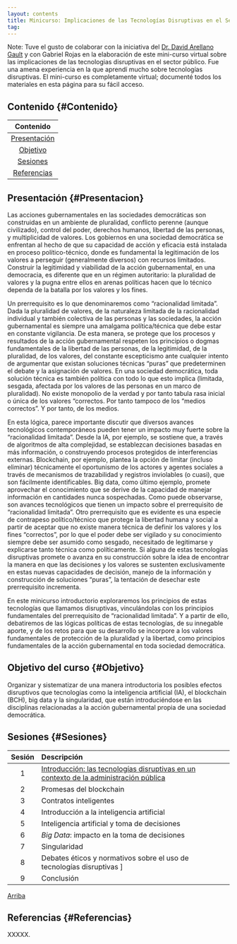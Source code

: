 ```yaml
---
layout: contents
title: Minicurso: Implicaciones de las Tecnologías Disruptivas en el Sector Público
tag:
---
```


Note: Tuve el gusto de colaborar con la iniciativa del [Dr. David Arellano Gault]() y con Gabriel Rojas en la elaboración de este mini-curso virtual sobre las implicaciones de las tecnologias disruptivas en el sector público.  Fue una amena experiencia en la que aprendí mucho sobre tecnologías disruptivas. El mini-curso es completamente virtual; documenté todos los materiales en esta página para su fácil acceso.

## Contenido {#Contenido}

| Contenido |
| :---: |
| [Presentación](#Presentacion) |
| [Objetivo](#Objetivo) |
| [Sesiones](#Sesiones) |
| [Referencias](#Referencias) |

## Presentación {#Presentacion}

Las acciones gubernamentales en las sociedades democráticas son construidas en un ambiente de pluralidad, conflicto perenne (aunque civilizado), control del poder, derechos humanos, libertad de las personas, y multiplicidad de valores. Los gobiernos en una sociedad democrática se enfrentan al hecho de que su capacidad de acción y eficacia está instalada en proceso político-técnico, donde es fundamental la legitimación de los valores a perseguir (generalmente diversos) con recursos limitados. Construir la legitimidad y viabilidad de la acción gubernamental, en una democracia, es diferente que en un régimen autoritario: la pluralidad de valores y la pugna entre ellos en arenas políticas hacen que lo técnico dependa de la batalla por los valores y los fines.

Un prerrequisito es lo que denominaremos como “racionalidad limitada”. Dada la pluralidad de valores, de la naturaleza limitada de la racionalidad individual y también colectiva de las personas y las sociedades, la acción gubernamental es siempre una amalgama política/técnica que debe estar en constante vigilancia.  De esta manera, se protege que los procesos y resultados de la acción gubernamental respeten los principios o dogmas fundamentales de la libertad de las personas, de la legitimidad, de la pluralidad, de los valores, del constante escepticismo ante cualquier intento de argumentar que existan soluciones técnicas “puras” que predeterminen el debate y la asignación de valores. En una sociedad democrática, toda solución técnica es también política con todo lo que esto implica (limitada, sesgada, afectada por los valores de las personas en un marco de pluralidad). No existe monopolio de la verdad y por tanto tabula rasa inicial o única de los valores “correctos. Por tanto tampoco de los “medios correctos”. Y por tanto, de los medios.

En esta lógica, parece importante discutir que diversos avances tecnológicos contemporáneos pueden tener un impacto muy fuerte sobre la “racionalidad limitada”. Desde la IA, por ejemplo, se sostiene que, a través de algoritmos de alta complejidad, se establezcan decisiones basadas en más información, o construyendo procesos protegidos de interferencias externas. Blockchain, por ejemplo, plantea la opción de limitar (incluso eliminar) técnicamente el oportunismo de los actores y agentes sociales a través de mecanismos de trazabilidad y registros inviolables (o cuasi), que son fácilmente identificables. Big data, como último ejemplo, promete aprovechar el conocimiento que se derive de la capacidad de manejar información en cantidades nunca sospechadas. Como puede observarse, son avances tecnológicos que tienen un impacto sobre el prerrequisito de “racionalidad limitada”.
Otro prerrequisito que es evidente es una especie de contrapeso político/técnico que protege la libertad humana y social a partir de aceptar que no existe manera técnica de definir los valores y los fines “correctos”, por lo que el poder debe ser vigilado y su conocimiento siempre debe ser asumido como sesgado, necesitado de legitimarse y explicarse tanto técnica como políticamente. Si alguna de estas tecnologías disruptivas promete o avanza en su construcción sobre la idea de encontrar la manera en que las decisiones y los valores se sustenten exclusivamente en estas nuevas capacidades de decisión, manejo de la información y construcción de soluciones “puras”, la tentación de desechar este prerrequisito incrementa.

En este minicurso introductorio exploraremos los principios de estas tecnologías que llamamos disruptivas, vinculándolas con los principios fundamentales del prerrequisito de “racionalidad limitada”. Y a partir de ello, debatiremos de las lógicas políticas de estas tecnologías, de su innegable aporte, y de los retos para que su desarrollo se incorpore a los valores fundamentales de protección de la pluralidad y la libertad, como principios fundamentales de la acción gubernamental en toda sociedad democrática.


## Objetivo del curso {#Objetivo}

Organizar y sistematizar de una manera introductoria los posibles efectos disruptivos que tecnologías como la inteligencia artificial (IA), el blockchain (BCH), big data y la singularidad, que están introduciéndose en las disciplinas relacionadas a la acción gubernamental propia de una sociedad democrática.

## Sesiones {#Sesiones}

| Sesión       | Descripción  |
|:-------------:   | :-------------- |
| 1 | [Introducción: las tecnologías disruptivas en un contexto de la administración pública](courses/implicaciones_disruptivas/sesion1.md)  |
| 2 | Promesas del blockchain |
| 3 | Contratos inteligentes |
| 4 | Introducción a la inteligencia artificial |
| 5 | Inteligencia artificial y toma de decisiones |
| 6 | *Big Data*: impacto en la toma de decisiones |
| 7 | Singularidad |
| 8 | Debates éticos y normativos sobre el uso de tecnologías disruptivas ]
| 9 | Conclusión |

[Arriba](#Contenido)

## Referencias {#Referencias}

XXXXX.
